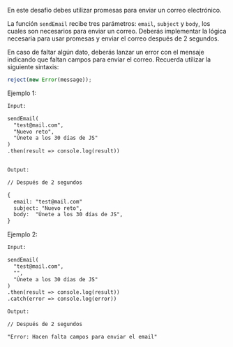 En este desafío debes utilizar promesas para enviar un correo electrónico.

La función `sendEmail` recibe tres parámetros: `email`, `subject` y `body`, los cuales son necesarios para enviar un correo. Deberás implementar la lógica necesaria para usar promesas y enviar el correo después de 2 segundos.

En caso de faltar algún dato, deberás lanzar un error con el mensaje indicando que faltan campos para enviar el correo. Recuerda utilizar la siguiente sintaxis:

```js
reject(new Error(message));
```

Ejemplo 1:

```txt
Input:

sendEmail(
  "test@mail.com",
  "Nuevo reto",
  "Únete a los 30 días de JS"
)
.then(result => console.log(result))


Output:

// Después de 2 segundos

{
  email: "test@mail.com"
  subject: "Nuevo reto",
  body:  "Únete a los 30 días de JS",
}

```

Ejemplo 2:

```txt
Input:

sendEmail(
  "test@mail.com",
  "",
  "Únete a los 30 días de JS"
)
.then(result => console.log(result))
.catch(error => console.log(error))

Output:

// Después de 2 segundos

"Error: Hacen falta campos para enviar el email"
```
